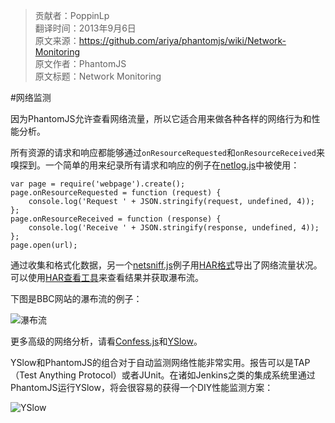 > 贡献者：PoppinLp  
> 翻译时间：2013年9月6日  
> 原文来源：https://github.com/ariya/phantomjs/wiki/Network-Monitoring  
> 原文作者：PhantomJS  
> 原文标题：Network Monitoring  

#网络监测

因为PhantomJS允许查看网络流量，所以它适合用来做各种各样的网络行为和性能分析。

所有资源的请求和响应都能够通过`onResourceRequested`和`onResourceReceived`来嗅探到。一个简单的用来纪录所有请求和响应的例子在[netlog.js](https://github.com/ariya/phantomjs/blob/master/examples/netlog.js)中被使用：

```
var page = require('webpage').create();
page.onResourceRequested = function (request) {
    console.log('Request ' + JSON.stringify(request, undefined, 4));
};
page.onResourceReceived = function (response) {
    console.log('Receive ' + JSON.stringify(response, undefined, 4));
};
page.open(url);
```

通过收集和格式化数据，另一个[netsniff.js](https://github.com/ariya/phantomjs/blob/master/examples/netsniff.js)例子用[HAR格式](http://www.softwareishard.com/blog/har-12-spec)导出了网络流量状况。可以使用[HAR查看工具](http://www.softwareishard.com/blog/har-viewer)来查看结果并获取瀑布流。

下图是BBC网站的瀑布流的例子：

![瀑布流](https://lh6.googleusercontent.com/-xoooH5EB6EE/TgnyJ3r9sRI/AAAAAAAAB98/wYJ_VoWED34/s640/bbc-har.png)

更多高级的网络分析，请看[Confess.js](https://github.com/jamesgpearce/confess)和[YSlow](http://yslow.org/)。

YSlow和PhantomJS的组合对于自动监测网络性能非常实用。报告可以是TAP（Test Anything Protocol）或者JUnit。在诸如Jenkins之类的集成系统里通过PhantomJS运行YSlow，将会很容易的获得一个DIY性能监测方案：

![YSlow](https://a248.e.akamai.net/camo.github.com/81a6855c69c5baeb8020e2873069d733543fda66/687474703a2f2f692e696d6775722e636f6d2f30766a7a512e706e67)
